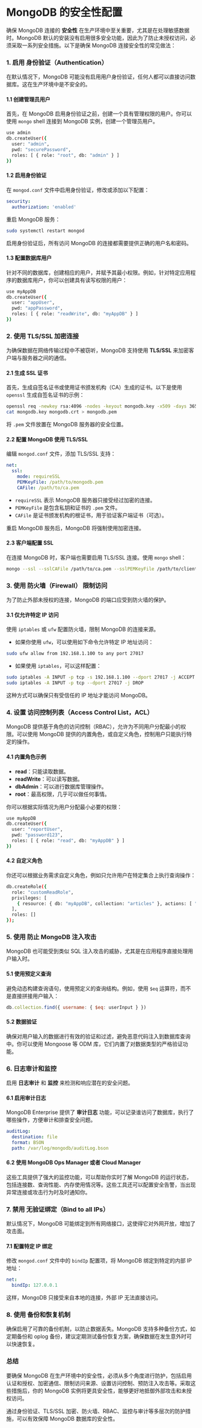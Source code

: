 # MongoDB 的安全性配置

确保 MongoDB 连接的 **安全性** 在生产环境中至关重要，尤其是在处理敏感数据时。MongoDB 默认的安装没有启用很多安全功能，因此为了防止未授权访问，必须采取一系列安全措施。以下是确保 MongoDB 连接安全性的常见做法：

### 1. 启用 **身份验证（Authentication）**

在默认情况下，MongoDB 可能没有启用用户身份验证，任何人都可以直接访问数据库。这在生产环境中是不安全的。

#### 1.1 创建管理员用户

首先，在 MongoDB 启用身份验证之前，创建一个具有管理权限的用户。你可以使用 `mongo` shell 连接到 MongoDB 实例，创建一个管理员用户。

```bash
use admin
db.createUser({
  user: "admin",
  pwd: "securePassword",
  roles: [ { role: "root", db: "admin" } ]
})
```

#### 1.2 启用身份验证

在 `mongod.conf` 文件中启用身份验证，修改或添加以下配置：

```yaml
security:
  authorization: 'enabled'
```

重启 MongoDB 服务：

```bash
sudo systemctl restart mongod
```

启用身份验证后，所有访问 MongoDB 的连接都需要提供正确的用户名和密码。

#### 1.3 配置数据库用户

针对不同的数据库，创建相应的用户，并赋予其最小权限。例如，针对特定应用程序的数据库用户，你可以创建具有读写权限的用户：

```bash
use myAppDB
db.createUser({
  user: "appUser",
  pwd: "appPassword",
  roles: [ { role: "readWrite", db: "myAppDB" } ]
})
```

### 2. 使用 **TLS/SSL 加密连接**

为确保数据在网络传输过程中不被窃听，MongoDB 支持使用 **TLS/SSL** 来加密客户端与服务器之间的通信。

#### 2.1 生成 SSL 证书

首先，生成自签名证书或使用证书颁发机构（CA）生成的证书。以下是使用 `openssl` 生成自签名证书的示例：

```bash
openssl req -newkey rsa:4096 -nodes -keyout mongodb.key -x509 -days 365 -out mongodb.crt
cat mongodb.key mongodb.crt > mongodb.pem
```

将 `.pem` 文件放置在 MongoDB 服务器的安全位置。

#### 2.2 配置 MongoDB 使用 TLS/SSL

编辑 `mongod.conf` 文件，添加 TLS/SSL 支持：

```yaml
net:
  ssl:
    mode: requireSSL
    PEMKeyFile: /path/to/mongodb.pem
    CAFile: /path/to/ca.pem
```

- `requireSSL` 表示 MongoDB 服务器只接受经过加密的连接。
- `PEMKeyFile` 是包含私钥和证书的 `.pem` 文件。
- `CAFile` 是证书颁发机构的根证书，用于验证客户端证书（可选）。

重启 MongoDB 服务后，MongoDB 将强制使用加密连接。

#### 2.3 客户端配置 SSL

在连接 MongoDB 时，客户端也需要启用 TLS/SSL 连接。使用 `mongo` shell：

```bash
mongo --ssl --sslCAFile /path/to/ca.pem --sslPEMKeyFile /path/to/client.pem --host mongodb.example.com --port 27017 --username admin --password
```

### 3. 使用 **防火墙（Firewall）** 限制访问

为了防止外部未授权的连接，MongoDB 的端口应受到防火墙的保护。

#### 3.1 仅允许特定 IP 访问

使用 `iptables` 或 `ufw` 配置防火墙，限制 MongoDB 的连接来源。

- 如果你使用 `ufw`，可以使用如下命令允许特定 IP 地址访问：

```bash
sudo ufw allow from 192.168.1.100 to any port 27017
```

- 如果使用 `iptables`，可以这样配置：

```bash
sudo iptables -A INPUT -p tcp -s 192.168.1.100 --dport 27017 -j ACCEPT
sudo iptables -A INPUT -p tcp --dport 27017 -j DROP
```

这种方式可以确保只有受信任的 IP 地址才能访问 MongoDB。

### 4. 设置 **访问控制列表（Access Control List，ACL）**

MongoDB 提供基于角色的访问控制（RBAC），允许为不同用户分配最小的权限。可以使用 MongoDB 提供的内置角色，或自定义角色，控制用户只能执行特定的操作。

#### 4.1 内置角色示例

- **read**：只能读取数据。
- **readWrite**：可以读写数据。
- **dbAdmin**：可以进行数据库管理操作。
- **root**：最高权限，几乎可以做任何事情。

你可以根据实际情况为用户分配最小必要的权限：

```bash
use myAppDB
db.createUser({
  user: "reportUser",
  pwd: "password123",
  roles: [ { role: "read", db: "myAppDB" } ]
})
```

#### 4.2 自定义角色

你还可以根据业务需求自定义角色，例如只允许用户在特定集合上执行查询操作：

```bash
db.createRole({
  role: "customReadRole",
  privileges: [
    { resource: { db: "myAppDB", collection: "articles" }, actions: [ "find" ] }
  ],
  roles: []
});
```

### 5. 使用 **防止 MongoDB 注入攻击**

MongoDB 也可能受到类似 SQL 注入攻击的威胁，尤其是在应用程序直接处理用户输入时。

#### 5.1 使用预定义查询

避免动态构建查询语句，使用预定义的查询结构。例如，使用 `$eq` 运算符，而不是直接拼接用户输入：

```javascript
db.collection.find({ username: { $eq: userInput } })
```

#### 5.2 数据验证

确保对用户输入的数据进行有效的验证和过滤，避免恶意代码注入到数据库查询中。你可以使用 Mongoose 等 ODM 库，它们内置了对数据类型的严格验证功能。

### 6. 日志审计和监控

启用 **日志审计** 和 **监控** 来检测和响应潜在的安全问题。

#### 6.1 启用审计日志

MongoDB Enterprise 提供了 **审计日志** 功能，可以记录谁访问了数据库，执行了哪些操作，方便审计和排查安全问题。

```yaml
auditLog:
  destination: file
  format: BSON
  path: /var/log/mongodb/auditLog.bson
```

#### 6.2 使用 MongoDB Ops Manager 或者 Cloud Manager

这些工具提供了强大的监控功能，可以帮助你实时了解 MongoDB 的运行状态，包括连接数、查询性能、内存使用情况等。这些工具还可以配置安全告警，当出现异常连接或攻击行为时及时通知你。

### 7. 禁用 **无验证绑定（Bind to all IPs）**

默认情况下，MongoDB 可能绑定到所有网络接口，这使得它对外网开放，增加了攻击面。

#### 7.1 配置特定 IP 绑定

修改 `mongod.conf` 文件中的 `bindIp` 配置项，将 MongoDB 绑定到特定的内部 IP 地址：

```yaml
net:
  bindIp: 127.0.0.1
```

这样，MongoDB 只接受来自本地的连接，外部 IP 无法直接访问。

### 8. 使用 **备份和恢复机制**

确保启用了可靠的备份机制，以防止数据丢失。MongoDB 支持多种备份方式，如定期备份和 oplog 备份，建议定期测试备份恢复方案，确保数据在发生意外时可以快速恢复。

### 总结

要确保 MongoDB 在生产环境中的安全性，必须从多个角度进行防护，包括启用认证和授权、加密通信、限制访问来源、设置访问控制、预防注入攻击等。采取这些措施后，你的 MongoDB 实例将更具安全性，能够更好地抵御外部攻击和未授权访问。

通过身份验证、TLS/SSL 加密、防火墙、RBAC、监控与审计等多层次的防护措施，可以有效保障 MongoDB 数据库的安全性。
